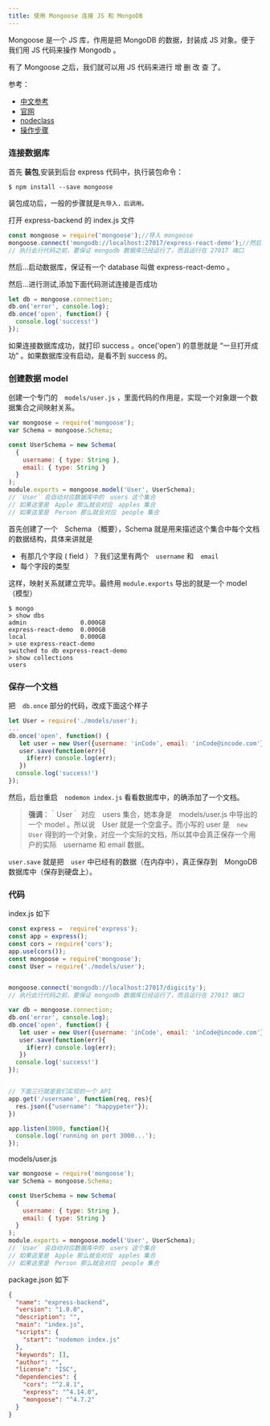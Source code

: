 ```yaml
---
title: 使用 Mongoose 连接 JS 和 MongoDB
---
```


Mongoose 是一个 JS 库，作用是把 MongoDB 的数据，封装成 JS 对象。便于 我们用 JS 代码来操作 Mongodb 。

有了 Mongoose 之后，我们就可以用 JS 代码来进行 增 删 改 查 了。

参考：

- [中文参考](http://ourjs.com/detail/53ad24edb984bb4659000013)
- [官网](http://mongoosejs.com/)
- [nodeclass](http://www.nodeclass.com/api/mongoose.html#quick_start)
- [操作步骤](http://haoqicat.com/react-express-api/3-mongoose)

### 连接数据库

首先 **装包**,安装到后台 express 代码中，执行装包命令：

```
$ npm install --save mongoose
```

装包成功后，一般的步骤就是`先导入，后调用。`

打开 express-backend 的 index.js 文件

```js
const mongoose = require('mongoose');//导入 mongoose
mongoose.connect('mongodb://localhost:27017/express-react-demo');//然后进行连接
// 执行此行代码之前，要保证 mongodb 数据库已经运行了，而且运行在 27017 端口
```

然后...启动数据库，保证有一个 database 叫做 express-react-demo 。

然后...进行测试,添加下面代码测试连接是否成功

```js
let db = mongoose.connection;
db.on('error', console.log);
db.once('open', function() {
  console.log('success!')
});
```

如果连接数据库成功，就打印 success 。once('open') 的意思就是 “一旦打开成功” 。如果数据库没有启动，是看不到 success 的。

### 创建数据 model

创建一个专门的　`models/user.js` ，里面代码的作用是，实现一个对象跟一个数据集合之间映射关系。

```js
var mongoose = require('mongoose');
var Schema = mongoose.Schema;

const UserSchema = new Schema(
  {
    username: { type: String },
    email: { type: String }
  }
);
module.exports = mongoose.model('User', UserSchema);
// `User` 会自动对应数据库中的　users 这个集合
// 如果这里是　Apple 那么就会对应　apples 集合
// 如果这里是　Person 那么就会对应　people 集合
```

首先创建了一个　Schema （概要），Schema 就是用来描述这个集合中每个文档 的数据结构，具体来讲就是

- 有那几个字段 ( field ）？我们这里有两个　`username` 和　`email`
- 每个字段的类型

这样，映射关系就建立完毕。最终用 `module.exports` 导出的就是一个 model （模型）

```
$ mongo
> show dbs
admin               0.000GB
express-react-demo  0.000GB
local               0.000GB
> use express-react-demo
switched to db express-react-demo
> show collections
users
```

### 保存一个文档

把　`db.once` 部分的代码，改成下面这个样子

```js
let User = require('./models/user');
...
db.once('open', function() {
   let user = new User({username: 'inCode', email: 'inCode@incode.com'});
   user.save(function(err){
     if(err) console.log(err);
   })
  console.log('success!')
});
```

然后，后台重启　`nodemon index.js` 看看数据库中，的确添加了一个文档。

> **强调**：｀User｀ 对应　users 集合，她本身是　models/user.js 中导出的一个 model 。所以说　User 就是一个空盒子。而小写的 user 是　`new User` 得到的一个对象，对应一个实际的文档，所以其中会真正保存一个用户的实际　username 和 email 数据。

`user.save` 就是把　`user` 中已经有的数据（在内存中），真正保存到　MongoDB 数据库中（保存到硬盘上）。

### 代码

index.js 如下

```js
const express =  require('express');
const app = express();
const cors = require('cors');
app.use(cors());
const mongoose = require('mongoose');
const User = require('./models/user');


mongoose.connect('mongodb://localhost:27017/digicity');
// 执行此行代码之前，要保证 mongodb 数据库已经运行了，而且运行在 27017 端口

var db = mongoose.connection;
db.on('error', console.log);
db.once('open', function() {
   let user = new User({username: 'inCode', email: 'inCode@incode.com'});
   user.save(function(err){
     if(err) console.log(err);
   })
  console.log('success!')
});


// 下面三行就是我们实现的一个 API
app.get('/username', function(req, res){
  res.json({"username": "happypeter"});
})

app.listen(3000, function(){
  console.log('running on port 3000...');
});
```

models/user.js

```js
var mongoose = require('mongoose');
var Schema = mongoose.Schema;

const UserSchema = new Schema(
  {
    username: { type: String },
    email: { type: String }
  }
);
module.exports = mongoose.model('User', UserSchema);
// `User` 会自动对应数据库中的　users 这个集合
// 如果这里是　Apple 那么就会对应　apples 集合
// 如果这里是　Person 那么就会对应　people 集合
```

package.json 如下

```json
{
  "name": "express-backend",
  "version": "1.0.0",
  "description": "",
  "main": "index.js",
  "scripts": {
    "start": "nodemon index.js"
  },
  "keywords": [],
  "author": "",
  "license": "ISC",
  "dependencies": {
    "cors": "^2.8.1",
    "express": "^4.14.0",
    "mongoose": "^4.7.2"
  }
}
```
